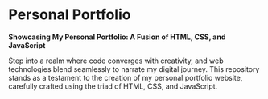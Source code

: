 # Personal Portfolio

**Showcasing My Personal Portfolio: A Fusion of HTML, CSS, and JavaScript**

Step into a realm where code converges with creativity, and web technologies blend seamlessly to narrate my digital journey. This repository stands as a testament to the creation of my personal portfolio website, carefully crafted using the triad of HTML, CSS, and JavaScript.
